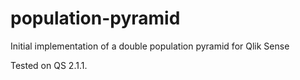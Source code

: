 # population-pyramid
Initial implementation of a double population pyramid for Qlik Sense

Tested on QS 2.1.1.
